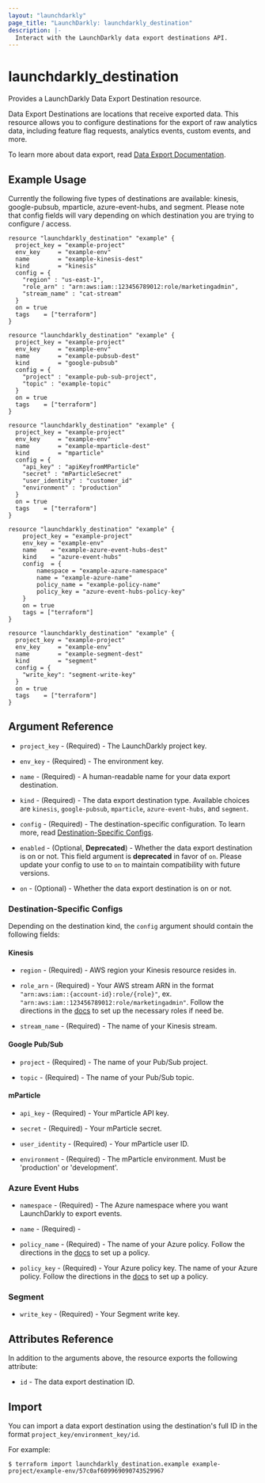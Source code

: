 ```yaml
---
layout: "launchdarkly"
page_title: "LaunchDarkly: launchdarkly_destination"
description: |-
  Interact with the LaunchDarkly data export destinations API.
---
```


# launchdarkly_destination

Provides a LaunchDarkly Data Export Destination resource.

Data Export Destinations are locations that receive exported data. This resource allows you to configure destinations for the export of raw analytics data, including feature flag requests, analytics events, custom events, and more.

To learn more about data export, read [Data Export Documentation](https://docs.launchdarkly.com/integrations/data-export).

## Example Usage

Currently the following five types of destinations are available: kinesis, google-pubsub, mparticle, azure-event-hubs, and segment. Please note that config fields will vary depending on which destination you are trying to configure / access.

```hcl
resource "launchdarkly_destination" "example" {
  project_key = "example-project"
  env_key     = "example-env"
  name        = "example-kinesis-dest"
  kind        = "kinesis"
  config = {
    "region" : "us-east-1",
    "role_arn" : "arn:aws:iam::123456789012:role/marketingadmin",
    "stream_name" : "cat-stream"
  }
  on = true
  tags    = ["terraform"]
}
```

```hcl
resource "launchdarkly_destination" "example" {
  project_key = "example-project"
  env_key     = "example-env"
  name        = "example-pubsub-dest"
  kind        = "google-pubsub"
  config = {
    "project" : "example-pub-sub-project",
    "topic" : "example-topic"
  }
  on = true
  tags    = ["terraform"]
}
```

```hcl
resource "launchdarkly_destination" "example" {
  project_key = "example-project"
  env_key     = "example-env"
  name        = "example-mparticle-dest"
  kind        = "mparticle"
  config = {
    "api_key" : "apiKeyfromMParticle"
    "secret" : "mParticleSecret"
    "user_identity" : "customer_id"
    "environment" : "production"
  }
  on = true
  tags    = ["terraform"]
}
```

```hcl
resource "launchdarkly_destination" "example" {
	project_key = "example-project"
	env_key = "example-env"
	name    = "example-azure-event-hubs-dest"
	kind    = "azure-event-hubs"
	config  = {
		namespace = "example-azure-namespace"
		name = "example-azure-name"
		policy_name = "example-policy-name"
		policy_key = "azure-event-hubs-policy-key"
	}
	on = true
	tags = ["terraform"]
}
```

```hcl
resource "launchdarkly_destination" "example" {
  project_key = "example-project"
  env_key     = "example-env"
  name        = "example-segment-dest"
  kind        = "segment"
  config = {
    "write_key": "segment-write-key"
  }
  on = true
  tags    = ["terraform"]
}
```

## Argument Reference

- `project_key` - (Required) - The LaunchDarkly project key.

- `env_key` - (Required) - The environment key.

- `name` - (Required) - A human-readable name for your data export destination.

- `kind` - (Required) - The data export destination type. Available choices are `kinesis`, `google-pubsub`, `mparticle`, `azure-event-hubs`, and `segment`.

- `config` - (Required) - The destination-specific configuration. To learn more, read [Destination-Specific Configs](#destination-specific-configs).

- `enabled` - (Optional, **Deprecated**) - Whether the data export destination is on or not. This field argument is **deprecated** in favor of `on`. Please update your config to use to `on` to maintain compatibility with future versions.

- `on` - (Optional) - Whether the data export destination is on or not.

### Destination-Specific Configs

Depending on the destination kind, the `config` argument should contain the following fields:

#### Kinesis

- `region` - (Required) - AWS region your Kinesis resource resides in.

- `role_arn` - (Required) - Your AWS stream ARN in the format `"arn:aws:iam::{account-id}:role/{role}"`, ex. `"arn:aws:iam::123456789012:role/marketingadmin"`. Follow the directions in the [docs](https://docs.launchdarkly.com/integrations/data-export/kinesis) to set up the necessary roles if need be.

- `stream_name` - (Required) - The name of your Kinesis stream.

#### Google Pub/Sub

- `project` - (Required) - The name of your Pub/Sub project.

- `topic` - (Required) - The name of your Pub/Sub topic.

#### mParticle

- `api_key` - (Required) - Your mParticle API key.

- `secret` - (Required) - Your mParticle secret.

- `user_identity` - (Required) - Your mParticle user ID.

- `environment` - (Required) - The mParticle environment. Must be 'production' or 'development'.

### Azure Event Hubs

- `namespace` - (Required) - The Azure namespace where you want LaunchDarkly to export events.

- `name` - (Required) -

- `policy_name` - (Required) - The name of your Azure policy. Follow the directions in the [docs](https://docs.launchdarkly.com/home/data-export/event-hub#creating-a-policy-and-key-in-azure-event-hub) to set up a policy.

- `policy_key` - (Required) - Your Azure policy key. The name of your Azure policy. Follow the directions in the [docs](https://docs.launchdarkly.com/home/data-export/event-hub#creating-a-policy-and-key-in-azure-event-hub) to set up a policy.

### Segment

- `write_key` - (Required) - Your Segment write key.

## Attributes Reference

In addition to the arguments above, the resource exports the following attribute:

- `id` - The data export destination ID.

## Import

You can import a data export destination using the destination's full ID in the format `project_key/environment_key/id`.

For example:

```
$ terraform import launchdarkly_destination.example example-project/example-env/57c0af609969090743529967
```
